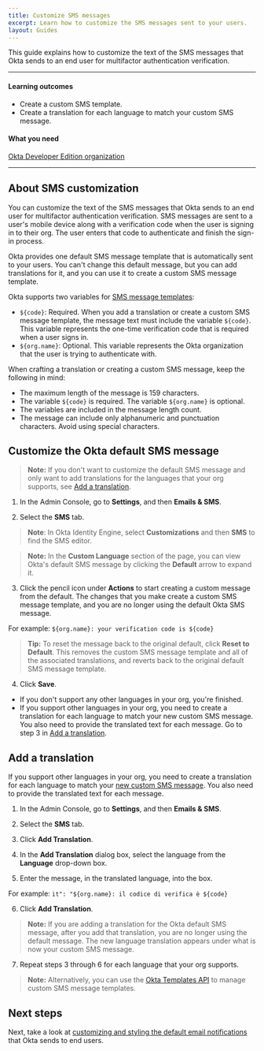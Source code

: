```yaml
---
title: Customize SMS messages
excerpt: Learn how to customize the SMS messages sent to your users.
layout: Guides
---
```


This guide explains how to customize the text of the SMS messages that Okta sends to an end user for multifactor authentication verification.

---

#### Learning outcomes

* Create a custom SMS template.
* Create a translation for each language to match your custom SMS message.

#### What you need

[Okta Developer Edition organization](https://developer.okta.com/signup)

---

## About SMS customization

You can customize the text of the SMS messages that Okta sends to an end user for multifactor authentication verification. SMS messages are sent to a user's mobile device along with a verification code when the user is signing in to their org. The user enters that code to authenticate and finish the sign-in process.

Okta provides one default SMS message template that is automatically sent to your users. You can't change this default message, but you can add translations for it, and you can use it to create a custom SMS message template.

Okta supports two variables for [SMS message templates](/docs/reference/api/templates/):

* `${code}`: Required. When you add a translation or create a custom SMS message template, the message text must include the variable `${code}`. This variable represents the one-time verification code that is required when a user signs in.
* `${org.name}`: Optional. This variable represents the Okta organization that the user is trying to authenticate with.

When crafting a translation or creating a custom SMS message, keep the following in mind:

* The maximum length of the message is 159 characters.
* The variable `${code}` is required. The variable `${org.name}` is optional.
* The variables are included in the message length count.
* The message can include only alphanumeric and punctuation characters. Avoid using special characters.

## Customize the Okta default SMS message

> **Note:**  If you don't want to customize the default SMS message and only want to add translations for the languages that your org supports, see [Add a translation](#add-a-translation).

1. In the Admin Console, go to **Settings**, and then **Emails & SMS**.

2. Select the **SMS** tab.

> **Note**: In Okta Identity Engine, select **Customizations** and then **SMS** to find the SMS editor.

> **Note:** In the **Custom Language** section of the page, you can view Okta's default SMS message by clicking the **Default** arrow to expand it.

3. Click the pencil icon under **Actions** to start creating a custom message from the default. The changes that you make create a custom SMS message template, and you are no longer using the default Okta SMS message.

For example: `${org.name}: your verification code is ${code}`

> **Tip:** To reset the message back to the original default, click **Reset to Default**. This removes the custom SMS message template and all of the associated translations, and reverts back to the original default SMS message template.

4. Click **Save**.

* If you don't support any other languages in your org, you're finished.
* If you support other languages in your org, you need to create a translation for each language to match your new custom SMS message. You also need to provide the translated text for each message. Go to step 3 in [Add a translation](#add-a-translation).

## Add a translation

If you support other languages in your org, you need to create a translation for each language to match your [new custom SMS message](#overview). You also need to provide the translated text for each message.

1. In the Admin Console, go to **Settings**, and then **Emails & SMS**.

2. Select the **SMS** tab.

3. Click **Add Translation**.

4. In the **Add Translation** dialog box, select the language from the **Language** drop-down box.

5. Enter the message, in the translated language, into the box.

For example: `it": "${org.name}: il codice di verifica è ${code}`

6. Click **Add Translation**.

> **Note:** If you are adding a translation for the Okta default SMS message, after you add that translation, you are no longer using the default message. The new language translation appears under what is now your custom SMS message.

7. Repeat steps 3 through 6 for each language that your org supports.

> **Note:** Alternatively, you can use the [Okta Templates API](/docs/reference/api/templates/) to manage custom SMS message templates.

## Next steps

Next, take a look at [customizing and styling the default email notifications](/docs/guides/custom-email/) that Okta sends to end users.